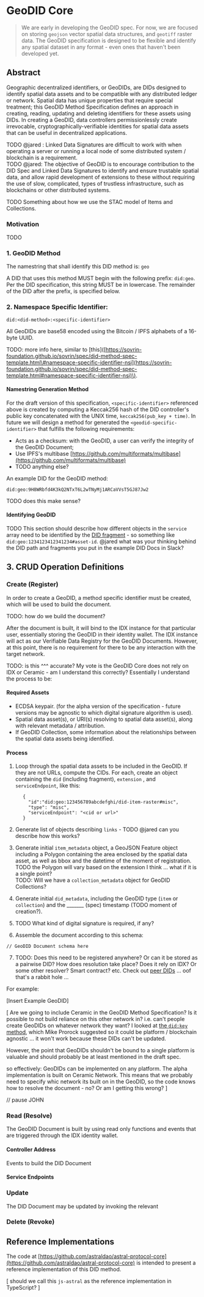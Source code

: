 # GeoDID Core

> We are early in developing the GeoDID spec. For now, we are focused on storing `geojson` vector spatial data structures, and `geotiff` raster data. The GeoDID specification is designed to be flexible and identify any spatial dataset in any format - even ones that haven't been developed yet.

## **Abstract**

Geographic decentralized identifiers, or GeoDIDs, are DIDs designed to identify spatial data assets and to be compatible with any distributed ledger or network. Spatial data has unique properties that require special treatment; this GeoDID Method Specification defines an approach in creating, reading, updating and deleting identifiers for these assets using DIDs. In creating a GeoDID, data controllers permissionlessly create irrevocable, cryptographically-verifiable identities for spatial data assets that can be useful in decentralized applications.



TODO @jared : Linked Data Signatures are difficult to work with when operating a server or running a local node of some distributed system / blockchain is a requirement.  
TODO @jared: The objective of GeoDID is to encourage contribution to the DID Spec and Linked Data Signatures to identify and ensure trustable spatial data, and allow rapid development of extensions to these without requiring the use of slow, complicated, types of trustless infrastructure, such as blockchains or other distributed systems.

TODO Something about how we use the STAC model of Items and Collections.

### Motivation

TODO

### 1. GeoDID Method

The namestring that shall identify this DID method is: `geo`

A DID that uses this method MUST begin with the following prefix: `did:geo`. Per the DID specification, this string MUST be in lowercase. The remainder of the DID after the prefix, is specified below.

### 2. Namespace Specific Identifier:

`did:<did-method>:<specific-identifier>`

All GeoDIDs are base58 encoded using the Bitcoin / IPFS alphabets of a 16-byte UUID. 

TODO: more info here, similar to \[this\]\([https://sovrin-foundation.github.io/sovrin/spec/did-method-spec-template.html\#namespace-specific-identifier-nsi](https://sovrin-foundation.github.io/sovrin/spec/did-method-spec-template.html#namespace-specific-identifier-nsi)\).

#### Namestring Generation Method

For the draft version of this specification, `<specific-identifier>` referenced above is created by computing a Keccak256 hash of the DID controller's public key concatenated with the UNIX time, `keccak256(pub_key + time)`. In future we will design a method for generated the `<geodid-specific-identifier>` that fulfills the following requirements:

* Acts as a checksum: with the GeoDID, a user can verify the integrity of the GeoDID Document;
* Use IPFS's multibase [https://github.com/multiformats/multibase](https://github.com/multiformats/multibase)
* TODO anything else? 

An example DID for the GeoDID method:

`did:geo:9H8WRbfd4K3kQ2NTxT6L2wTNyMj1ARCaVVsT5GJ87Jw2`

TODO  does this make sense?

#### Identifying GeoDID 

TODO This section should describe how different objects in the `service` array need to be identified by the [DID fragment](https://w3c.github.io/did-core/#fragment) - so something like `did:geo:1234123412341234#asset-id`. @jared what was your thinking behind the DID path and fragments you put in the example DID Docs in Slack?   


## 3. CRUD Operation Definitions

### Create \(Register\)

In order to create a GeoDID, a method specific identifier must be created, which will be used to build the document. 

TODO: how do we build the document? 

After the document is built, it will bind to the IDX instance for that particular user, essentially storing the GeoDID in their identity wallet. The IDX instance will act as our Verifiable Data Registry for the GeoDID Documents. However, at this point, there is no requirement for there to be any interaction with the target network. 

TODO: is this ^^^ accurate? My vote is the GeoDID Core does not rely on IDX or Ceramic - am I understand this correctly? Essentially I understand the process to be:

#### Required Assets

* ECDSA keypair. \(for the alpha version of the specification - future versions may be agnostic to which digital signature algorithm is used\).
* Spatial data asset\(s\), or URI\(s\) resolving to spatial data asset\(s\), along with relevant metadata / attribution.
* If GeoDID Collection, some information about the relationships between the spatial data assets being identified.

#### Process

1. Loop through the spatial data assets to be included in the GeoDID. If they are not URLs, compute the CIDs. For each, create an object containing the `did` \(including fragment\), `extension` , and `serviceEndpoint`, like this: 

```text
      {
        "id":"did:geo:123456789abcdefghi/did-item-raster#misc",
        "type": "misc",
        "serviceEndpoint": "<cid or url>" 
      }
```

2. Generate list of objects describing `links` - TODO @jared can you describe how this works?

3. Generate initial `item_metadata` object, a GeoJSON Feature object including a Polygon containing the area enclosed by the spatial data  asset, as well as bbox and the datetime of the moment of registration.  
TODO the Polygon will vary based on the extension I think ... what if it is a single point?  
TODO: Will we have a `collection_metadata` object for GeoDID Collections? 

4. Generate initial `did_metadata`, including the GeoDID type \(`item` or `collection`\) and the \_\_\_\_\_\_\_ \(spec\) timestamp \(TODO moment of creation?\).

5. TODO What kind of digital signature is required, if any? 

6. Assemble the document according to this schema:

```text
// GeoDID Document schema here
```

7. TODO: Does this need to be registered anywhere? Or can it be stored as a pairwise DID? How does resolution take place? Does it rely on IDX? Or some other resolver? Smart contract? etc. Check out [peer DIDs](https://identity.foundation/peer-did-method-spec/) ... oof that's a rabbit hole ... 

For example:

\[Insert Example GeoDID\]

\[ Are we going to include Ceramic in the GeoDID Method Specification? Is it possible to not build reliance on this other network in? i.e. can't people create GeoDIDs on whatever network they want? I looked at [the `did:key` method](https://w3c-ccg.github.io/did-method-key/#bib-multibase), which Mike Prorock suggested so it could be platform / blockchain agnostic ... it won't work because these DIDs can't be updated.

However, the point that GeoDIDs shouldn't be bound to a single platform is valuable and should probably be at least mentioned in the draft spec. 

so effectively: GeoDIDs can be implemented on any platform. The alpha implementation is built on Ceramic Network. This means that we probably need to specify whic network its built on in the GeoDID, so the code knows how to resolve the document - no? Or am I getting this wrong?   \]   


// pause JOHN

### Read \(Resolve\)

The GeoDID Document is built by using read only functions and events that are triggered through the IDX identity wallet. 

#### Controller Address 

Events to build the DID Document

#### Service Endpoints

### Update

The DID Document may be updated by invoking the relevant 

### Delete \(Revoke\)



## Reference Implementations

The code at [https://github.com/astraldao/astral-protocol-core](https://github.com/astraldao/astral-protocol-core) is intended to present a reference implementation of this DID method.

\[ should we call this `js-astral` as the reference implementation in TypeScript? \]  






